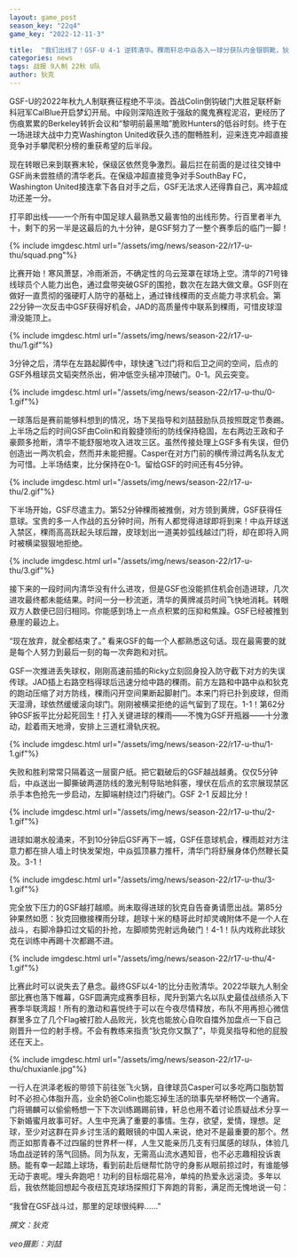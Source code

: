 ```yaml
---
layout: game_post
season_key: "22q4"
game_key: "2022-12-11-3"

title:  "我们出线了！GSF-U 4-1 逆转清华。稞雨轩总中焱各入一球分获队内金银铜靴，狄克左脚兜射远角破门为赛季收官"
categories: news
tags: 战报 9人制 22秋 U队
author: 狄克
---
```


GSF-U的2022年秋九人制联赛征程绝不平淡。首战Colin倒钩破门大胜足联杯新科冠军CalBlue开启梦幻开局。中段则深陷连败于强敌的魔鬼赛程泥沼，更经历了伤痕累累的Berkeley转折会议和“黎明前最黑暗”脆败Hunters的低谷时刻。终于在一场进球大战中力克Washington United收获久违的酣畅胜利，迎来连克冲超直接竞争对手攀爬积分榜的重获希望的后半段。

现在转眼已来到联赛末轮，保级区依然竞争激烈。最后拦在前面的是过往交锋中GSF尚未尝胜绩的清华老兵。在保级冲超直接竞争对手SouthBay FC，Washington United接连拿下各自对手之后，GSF无法求人还得靠自己，离冲超成功还差一分。

打平即出线——一个所有中国足球人最熟悉又最害怕的出线形势。行百里者半九十，剩下的另一半是这最后的九十分钟，是GSF努力了一整个赛季后的临门一脚！

{% include imgdesc.html url="/assets/img/news/season-22/r17-u-thu/squad.png"%}

比赛开始！寒风萧瑟，冷雨淅沥，不确定性的乌云笼罩在球场上空。清华的71号锋线球员个人能力出色，通过盘带突破GSF的围抢，数次在左路大做文章。GSF则在做好一直贯彻的强硬盯人防守的基础上，通过锋线稞雨的支点能力寻求机会。第22分钟一次反击中GSF获得好机会，JAD的高质量传中联系到稞雨，可惜皮球湿滑没能顶上。

{% include imgdesc.html url="/assets/img/news/season-22/r17-u-thu/1.gif"%}

3分钟之后，清华在左路起脚传中，球快速飞过门将和后卫之间的空间，后点的GSF外租球员文韬突然杀出，俯冲低空头槌冲顶破门。0-1。风云突变。

{% include imgdesc.html url="/assets/img/news/season-22/r17-u-thu/0-1.gif"%}

一球落后是赛前能够料想到的情况，场下吴指导和刘喆鼓励队员按照既定节奏踢。上半场之后的时间GSF由Colin和肖毅捷领衔的防线保持稳固，左右两边王政和子豪颇多抢断，清华不能舒服地攻入进攻三区。虽然传接处理上GSF多有失误，但仍创造出一两次机会，然而并未能把握。Casper在对方门前的横传滑过两名队友尤为可惜。上半场结束，比分保持在0-1。留给GSF的时间还有45分钟。

{% include imgdesc.html url="/assets/img/news/season-22/r17-u-thu/2.gif"%}

下半场开始，GSF尽遣主力。第52分钟稞雨被推倒，对方领到黄牌，GSF获得任意球。宝贵的多一人作战的五分钟时间，所有人都觉得进球即将到来！中焱开球送入禁区，稞雨高高跃起头球后蹭，皮球划出一道美妙弧线越过门将，却在即将入网时被横梁狠狠地拒绝。

{% include imgdesc.html url="/assets/img/news/season-22/r17-u-thu/3.gif"%}

接下来的一段时间内清华没有什么进攻，但是GSF也没能抓住机会创造进球，几次进攻最终都未能结果。时间一分一秒流逝，清华的黄牌减员时间飞快地消耗。转眼双方人数便已回归相同。你能感到场上一点点积累的压抑和焦躁。GSF已经被推到悬崖的最边上。

“现在放弃，就全都结束了。” 看来GSF的每一个人都熟悉这句话。现在最需要的就是每个人努力到最后一刻的每一次奔跑和对抗。

GSF一次推进丢失球权，刚刚高速前插的Ricky立刻回身投入防守截下对方的失误传球。JAD插上右路空档得球后迅速分给中路的稞雨。前方左路和中路中焱和狄克的跑动压缩了对方防线，稞雨闪开空间果断起脚射门。本来门将已扑到皮球，但雨天湿滑，球依然缓缓滚向球门。刚刚被横梁拒绝的运气留到了现在。1-1！第62分钟GSF扳平比分起死回生！打入关键进球的稞雨——不愧为GSF开瓶器——十分激动，趁着雨天地滑，安排上三道杠滑轨庆祝。

{% include imgdesc.html url="/assets/img/news/season-22/r17-u-thu/1-1.gif"%}

失败和胜利常常只隔着这一层窗户纸。把它戳破后的GSF越战越勇。仅仅5分钟后，中焱送出一脚撕破两道防线的激光制导贴地斜塞，埋伏在后点的玄宗展现禁区杀手本色抢先一步启动，左脚端射绕过门将破门。GSF 2-1 反超比分！

{% include imgdesc.html url="/assets/img/news/season-22/r17-u-thu/2-1.gif"%}

进球如潮水般涌来，不到10分钟后GSF再下一城，GSF任意球机会，稞雨趁对方注意力都在排人墙上时快发架炮，中焱弧顶暴力推杆，清华门将舒展身体仍然鞭长莫及。3-1！

{% include imgdesc.html url="/assets/img/news/season-22/r17-u-thu/3-1.gif"%}

完全放下压力的GSF越打越顺。尚未取得进球的狄克自告奋勇请愿出战。第85分钟果然如愿：狄克回撤接稞雨分球，趟球十米的糙哥此时却灵魂附体不是一个人在战斗，右脚冷静扣过文韬的扑抢，左脚顺势兜射远角破门！4-1！队内戏称此球狄克在训练中再踢十次都踢不进。

{% include imgdesc.html url="/assets/img/news/season-22/r17-u-thu/4-1.gif"%}

比赛此时可以说失去了悬念。最终GSF以4-1的比分击败清华。2022华联九人制全部比赛也落下帷幕，GSF圆满完成赛季目标，爬升到第六名以队史最佳战绩杀入下赛季华联湾超！所有的激动和喜悦终于可以在今夜尽情释放，布队不用再担心微信群里多立了几个Flag被打脸人品败光，狄克也能放心自吹自擂外加盘点一下自己刚晋升一位的射手榜。不会有教练来指责“狄克你又飘了”，毕竟吴指导和他的屁股还在天上。

{% include imgdesc.html url="/assets/img/news/season-22/r17-u-thu/chuxianle.jpg"%}

一行人在洪泽老板的带领下前往张飞火锅，自律球员Casper可以多吃两口脂肪暂时不必担心体脂升高，业余奶爸Colin也能忘掉生活的琐事先举杯畅饮一个通宵。门将锡麟可以偷偷畅想一下下次训练踢踢前锋，轩总也用不着讨论质疑战术分享一下新婚蜜月故事可好。人生中充满了重要的事情。生存，欲望，爱情，理想。足球，至少对这群在异乡讨生活的戴眼镜的中国人来说，绝对不是最重要的那个。然而正如那青春不过四届的世界杯一样，人生又能亲历几支有归属感的球队，体验几场血战逆转的荡气回肠。同为队友，无需高山流水遇知音，也不必志趣相投诉衷肠。能有幸一起踏上球场，看到前赴后继帮忙防守的身影从眼前掠过时，有谁能够无动于衷呢。埋头奔跑吧！功利的目标烟花易冷，单纯的热爱永远滚烫。多年以后，我依然能回想起今夜纽瓦克球场探照灯下奔跑的背影，满足而无愧地说一句：

“我曾在GSF战斗过，那里的足球很纯粹……”

*撰文：狄克*

*veo摄影：刘喆*
